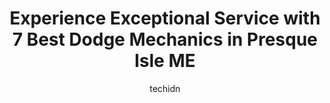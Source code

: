 ---
layout: ampstory
image: https://images.unsplash.com/photo-1639928845095-b2c86c3cde80?ixlib=rb-4.0.3&ixid=MnwxMjA3fDB8MHxwaG90by1wYWdlfHx8fGVufDB8fHx8&auto=format&fit=crop&w=640&h=853&q=80
author: techidn
featured: false
description: When it comes to maintaining and repairing your vehicle in Presque Isle ME, USA, you deserve nothing but the best. Thats why the 7 best Dodge Mechanic in the area are here to offer their ex
title: Experience Exceptional Service with 7 Best Dodge Mechanics in Presque Isle ME
cover:
   title: Experience Exceptional Service with 7 Best Dodge Mechanics in Presque Isle ME
   subtitle: Rickpate
   background: https://images.unsplash.com/photo-1639928845095-b2c86c3cde80?ixlib=rb-4.0.3&ixid=MnwxMjA3fDB8MHxwaG90by1wYWdlfHx8fGVufDB8fHx8&auto=format&fit=crop&w=640&h=853&q=80

pages: 
 - layout: thirds
   top: <h1>#1 Carrolls Auto Sales</h1>
   bottom: "<p>Great sales staff who are willing to work with you. We were looking at one car from Carrolls and three from Quirks. Quirks took all day to return calls and give us a d</p>"
   background: https://www.knot35.com/toplist/wp-content/uploads/2023/06/best-dodge-mechanic-1-in-presque-isle-me-1685840638.jpeg
   backgroundblur: true
 - layout: thirds
   top: <h1>#2 Hogan Tire Company</h1>
   bottom: "<p>30 Rice St, Presque Isle, ME 04769, United States</p>"
   background: https://www.knot35.com/toplist/wp-content/uploads/2023/06/best-dodge-mechanic-2-in-presque-isle-me-1685840639.jpeg
   cta:
      link: https://www.knot35.com/toplist/experience-exceptional-service-with-7-best-dodge-mechanics-in-presque-isle-me/
      text: Experience Exceptional Service with 7 Best Dodge Mechanics in Presque Isle ME
 - layout: thirds
   top: <h1>#3 Jalbert Automotive & Auto Body</h1>
   bottom: "<p>204 Chapman Rd, Presque Isle, ME 04769, United States</p>"
   background: https://www.knot35.com/toplist/wp-content/uploads/2023/06/best-dodge-mechanic-3-in-presque-isle-me-1685840639.jpeg
   cta:
      link: https://www.knot35.com/toplist/experience-exceptional-service-with-7-best-dodge-mechanics-in-presque-isle-me/
      text: Experience Exceptional Service with 7 Best Dodge Mechanics in Presque Isle ME
 - layout: thirds
   top: <h1>#4 Mike Cowetts Auto Body & Towing Services, INC.</h1>
   bottom: "<p>254 Fort Fairfield Rd, Presque Isle, ME 04769, United States</p>"
   background: https://images.unsplash.com/photo-1567360425618-1594206637d2?ixlib=rb-4.0.3&ixid=MnwxMjA3fDB8MHxwaG90by1wYWdlfHx8fGVufDB8fHx8&auto=format&fit=crop&w=640&h=853&q=80
   cta:
      link: https://www.knot35.com/toplist/experience-exceptional-service-with-7-best-dodge-mechanics-in-presque-isle-me/
      text: Experience Exceptional Service with 7 Best Dodge Mechanics in Presque Isle ME
 - layout: thirds
   top: <h1>#5 Impact Auto Inc.</h1>
   bottom: "<p>90 Houlton Rd, Presque Isle, ME 04769, United States</p>"
   background: https://images.unsplash.com/photo-1602536052359-ef94c21c5948?ixlib=rb-4.0.3&ixid=MnwxMjA3fDB8MHxwaG90by1wYWdlfHx8fGVufDB8fHx8&auto=format&fit=crop&w=640&h=853&q=80
   cta:
      link: https://www.knot35.com/toplist/experience-exceptional-service-with-7-best-dodge-mechanics-in-presque-isle-me/
      text: Experience Exceptional Service with 7 Best Dodge Mechanics in Presque Isle ME
 - layout: thirds
   top: <h1>#6 Walmart Auto Care Centers</h1>
   bottom: "<p>781 Main St, Presque Isle, ME 04769, United States</p>"
   background: https://images.unsplash.com/photo-1595364397663-fca4f075d796?ixlib=rb-4.0.3&ixid=MnwxMjA3fDB8MHxwaG90by1wYWdlfHx8fGVufDB8fHx8&auto=format&fit=crop&w=640&h=853&q=80
   cta:
      link: https://www.knot35.com/toplist/experience-exceptional-service-with-7-best-dodge-mechanics-in-presque-isle-me/
      text: Experience Exceptional Service with 7 Best Dodge Mechanics in Presque Isle ME
 - layout: thirds
   top: <h1>#7 North Country Auto Presque Isle</h1>
   bottom: "<p>792 Main St, Presque Isle, ME 04769, United States</p>"
   background: https://plus.unsplash.com/premium_photo-1664640458616-3c74f8cb4589?ixlib=rb-4.0.3&ixid=MnwxMjA3fDB8MHxwaG90by1wYWdlfHx8fGVufDB8fHx8&auto=format&fit=crop&w=640&h=853&q=80
   cta:
      link: https://www.knot35.com/toplist/experience-exceptional-service-with-7-best-dodge-mechanics-in-presque-isle-me/
      text: Experience Exceptional Service with 7 Best Dodge Mechanics in Presque Isle ME
 - layout: thirds
   middle: Continue reading...
   background: https://images.unsplash.com/photo-1534312527009-56c7016453e6?ixlib=rb-4.0.3&ixid=MnwxMjA3fDB8MHxwaG90by1wYWdlfHx8fGVufDB8fHx8&auto=format&fit=crop&w=640&h=853&q=80
   cta:
      link: https://www.knot35.com/toplist/experience-exceptional-service-with-7-best-dodge-mechanics-in-presque-isle-me/
      text: Experience Exceptional Service with 7 Best Dodge Mechanics in Presque Isle ME
      
---